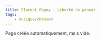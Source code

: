 ```yaml
---
title: Florent Pagny - Liberté de penser
tags:
    - musique/chanson
---
```


Page créée automatiquement, mais vide.
